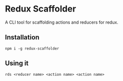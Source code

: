 # Redux Scaffolder

A CLI tool for scaffolding actions and reducers for redux.

## Installation

`npm i -g redux-scaffolder`

## Using it

```
rds <reducer name> <action name> <action name>
```